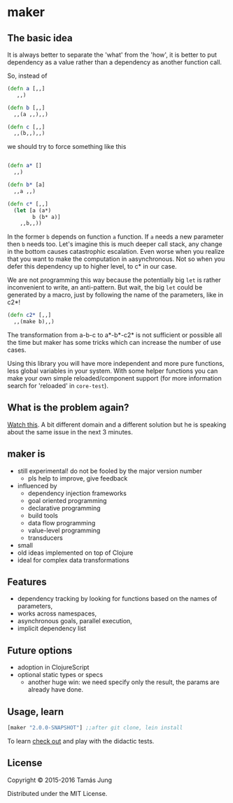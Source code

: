 
[](doc/Cima_da_Conegliano_God_the_Father.jpg)

# maker

## The basic idea

It is always better to separate the 'what' from the 'how', it is better to put
dependency as a value rather than a dependency as another function call.

So, instead of 

```clojure
(defn a [,,]
   ,,)

(defn b [,,]
  ,,(a ,,),,)

(defn c [,,]
  ,,(b,,),,)

```
we should try to force something like this
```clojure

(defn a* []
  ,,)

(defn b* [a]
  ,,a ,,)

(defn c* [,,]
  (let [a (a*)
        b (b* a)]
    ,,b,,))
```
In the former `b` depends on function `a` function. If `a` needs a new parameter
then `b` needs too. Let's imagine this is much deeper call stack, any change in
the bottom causes catastrophic escalation. Even worse when you realize that you
want to make the computation in `a`asynchronous. Not so when you defer this
dependency up to higher level, to c* in our case.

We are not programming this way because the potentially big `let` is rather
inconvenient to write, an anti-pattern. But wait, the big `let` could be
generated by a macro, just by following the name of the parameters, like in c2*!
```clojure
(defn c2* [,,]
  ,,(make b),,)
```

The transformation from a-b-c to a*-b*-c2* is not sufficient or possible all the
time but maker has some tricks which can increase the number of use cases.

Using this library you will have more independent and more pure functions, less
global variables in your system. With some helper functions you can make your
own simple reloaded/component support (for more information
search for 'reloaded' in `core-test`).

## What is the problem again?

[Watch this](https://youtu.be/Z6oVuYmRgkk?t=9m54s). A bit
different domain and a different solution but he is speaking about the same
issue in the next 3 minutes.

## maker is

  * still experimental! do not be fooled by the major version number
    * pls help to improve, give feedback
  * influenced by
    * dependency injection frameworks
    * goal oriented programming
    * declarative programming
    * build tools
    * data flow programming
    * value-level programming
    * transducers
  * small
  * old ideas implemented on top of Clojure
  * ideal for complex data transformations

## Features

* dependency tracking by looking for functions based on the names of parameters,
* works across namespaces,
* asynchronous goals, parallel execution,
* implicit dependency list

## Future options
* adoption in ClojureScript
* optional static types or specs
  * another huge win: we need specify only the result, the params are already
  have done.

## Usage, learn
```clj
[maker "2.0.0-SNAPSHOT"] ;;after git clone, lein install
```
To learn [check out](test/maker/core_test.clj) and play with the didactic tests.

## License

Copyright © 2015-2016 Tamás Jung

Distributed under the MIT License.
